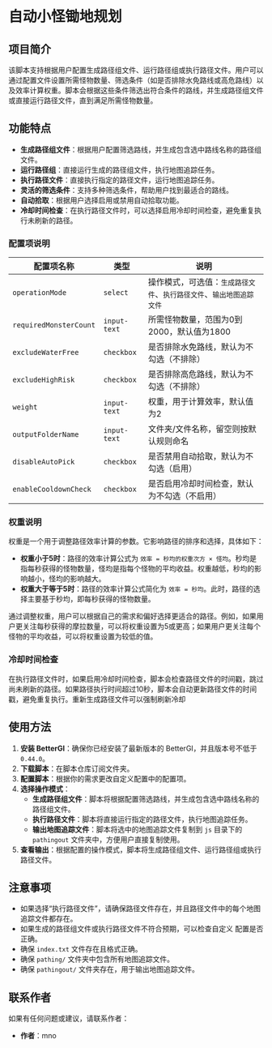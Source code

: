 # 自动小怪锄地规划

## 项目简介
该脚本支持根据用户配置生成路径组文件、运行路径组或执行路径文件。用户可以通过配置文件设置所需怪物数量、筛选条件（如是否排除水免路线或高危路线）以及效率计算权重。脚本会根据这些条件筛选出符合条件的路线，并生成路径组文件或直接运行路径文件，直到满足所需怪物数量。

## 功能特点
- **生成路径组文件**：根据用户配置筛选路线，并生成包含选中路线名称的路径组文件。
- **运行路径组**：直接运行生成的路径组文件，执行地图追踪任务。
- **执行路径文件**：直接执行指定的路径文件，运行地图追踪任务。
- **灵活的筛选条件**：支持多种筛选条件，帮助用户找到最适合的路线。
- **自动拾取**：根据用户选择启用或禁用自动拾取功能。
- **冷却时间检查**：在执行路径文件时，可以选择启用冷却时间检查，避免重复执行未刷新的路径。

### 配置项说明

| 配置项名称             | 类型         | 说明                                                                 |
|------------------------|--------------|----------------------------------------------------------------------|
| `operationMode`        | `select`     | 操作模式，可选值：`生成路径文件`、`执行路径文件`、`输出地图追踪文件`   |
| `requiredMonsterCount` | `input-text` | 所需怪物数量，范围为0到2000，默认值为1800                             |
| `excludeWaterFree`     | `checkbox`   | 是否排除水免路线，默认为不勾选（不排除）                               |
| `excludeHighRisk`      | `checkbox`   | 是否排除高危路线，默认为不勾选（不排除）                               |
| `weight`               | `input-text` | 权重，用于计算效率，默认值为2                                         |
| `outputFolderName`     | `input-text` | 文件夹/文件名称，留空则按默认规则命名                                   |
| `disableAutoPick`      | `checkbox`   | 是否禁用自动拾取，默认为不勾选（启用）                                   |
| `enableCooldownCheck`  | `checkbox`   | 是否启用冷却时间检查，默认为不勾选（不启用）                             |

### 权重说明
权重是一个用于调整路径效率计算的参数。它影响路径的排序和选择，具体如下：

- **权重小于5时**：路径的效率计算公式为 `效率 = 秒均的权重次方 × 怪均`。秒均是指每秒获得的怪物数量，怪均是指每个怪物的平均收益。权重越低，秒均的影响越小，怪均的影响越大。
- **权重大于等于5时**：路径的效率计算公式简化为 `效率 = 秒均`。此时，路径的选择主要基于秒均，即每秒获得的怪物数量。

通过调整权重，用户可以根据自己的需求和偏好选择更适合的路径。例如，如果用户更关注每秒获得的摩拉数量，可以将权重设置为5或更高；如果用户更关注每个怪物的平均收益，可以将权重设置为较低的值。

### 冷却时间检查
在执行路径文件时，如果启用冷却时间检查，脚本会检查路径文件的时间戳，跳过尚未刷新的路径。如果路径执行时间超过10秒，脚本会自动更新路径文件的时间戳，避免重复执行。重新生成路径文件可以强制刷新冷却

## 使用方法
1. **安装 BetterGI**：确保你已经安装了最新版本的 BetterGI，并且版本号不低于 `0.44.0`。
2. **下载脚本**：在脚本仓库订阅文件夹。
3. **配置脚本**：根据你的需求更改自定义配置中的配置项。
4. **选择操作模式**：
   - **生成路径组文件**：脚本将根据配置筛选路线，并生成包含选中路线名称的路径组文件。
   - **执行路径文件**：脚本将直接运行指定的路径文件，执行地图追踪任务。
   - **输出地图追踪文件**：脚本将选中的地图追踪文件复制到 `js` 目录下的 `pathingout` 文件夹中，方便用户直接复制使用。
5. **查看输出**：根据配置的操作模式，脚本将生成路径组文件、运行路径组或执行路径文件。

## 注意事项
- 如果选择“执行路径文件”，请确保路径文件存在，并且路径文件中的每个地图追踪文件都存在。
- 如果生成的路径组文件或执行路径文件不符合预期，可以检查自定义 配置是否正确。
- 确保 `index.txt` 文件存在且格式正确。
- 确保 `pathing/` 文件夹中包含所有地图追踪文件。
- 确保 `pathingout/` 文件夹存在，用于输出地图追踪文件。

## 联系作者
如果有任何问题或建议，请联系作者：
- **作者**：mno
